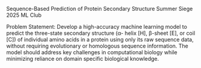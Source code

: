 Sequence-Based Prediction of Protein Secondary Structure
Summer Siege 2025
ML Club

Problem Statement:
Develop a high-accuracy machine learning model to predict the three-state secondary structure (α- helix [H], β-sheet [E], or coil [C]) of individual amino acids in a protein using only its raw sequence data, without requiring evolutionary or homologous sequence information. The model should address key challenges in computational biology while minimizing reliance on domain specific biological knowledge.
